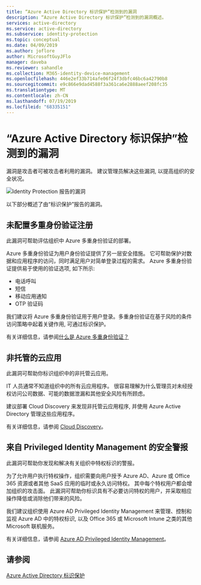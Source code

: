 ```yaml
---
title: “Azure Active Directory 标识保护”检测到的漏洞
description: “Azure Active Directory 标识保护”检测到的漏洞概述。
services: active-directory
ms.service: active-directory
ms.subservice: identity-protection
ms.topic: conceptual
ms.date: 04/09/2019
ms.author: joflore
author: MicrosoftGuyJFlo
manager: daveba
ms.reviewer: sahandle
ms.collection: M365-identity-device-management
ms.openlocfilehash: 446e2ef33b714afe06f24f3dbfc46bc6a42790b8
ms.sourcegitcommit: e9c866e9dad4588f3a361ca6e2888aeef208fc35
ms.translationtype: MT
ms.contentlocale: zh-CN
ms.lasthandoff: 07/19/2019
ms.locfileid: "68335151"
---
```

# <a name="vulnerabilities-detected-by-azure-active-directory-identity-protection"></a>“Azure Active Directory 标识保护”检测到的漏洞

漏洞是攻击者可被攻击者利用的漏洞。 建议管理员解决这些漏洞, 以提高组织的安全状况。

![Identity Protection 报告的漏洞](./media/vulnerabilities/identity-protection-vulnerabilities.png)

以下部分概述了由“标识保护”报告的漏洞。

## <a name="multi-factor-authentication-registration-not-configured"></a>未配置多重身份验证注册

此漏洞可帮助评估组织中 Azure 多重身份验证的部署。

Azure 多重身份验证为用户身份验证提供了另一层安全措施。 它可帮助保护对数据和应用程序的访问，同时满足用户对简单登录过程的需求。 Azure 多重身份验证提供易于使用的验证选项, 如下所示:

* 电话呼叫
* 短信
* 移动应用通知
* OTP 验证码

我们建议将 Azure 多重身份验证用于用户登录。多重身份验证在基于风险的条件访问策略中起着关键作用, 可通过标识保护。

有关详细信息，请参阅[什么是 Azure 多重身份验证？](../authentication/multi-factor-authentication.md)

## <a name="unmanaged-cloud-apps"></a>非托管的云应用

此漏洞可帮助你标识组织中的非托管云应用。

IT 人员通常不知道组织中的所有云应用程序。 很容易理解为什么管理员对未经授权访问公司数据、可能的数据泄漏和其他安全风险有所顾虑。

建议部署 Cloud Discovery 来发现非托管云应用程序, 并使用 Azure Active Directory 管理这些应用程序。

有关详细信息，请参阅 [Cloud Discovery](/cloud-app-security/set-up-cloud-discovery)。

## <a name="security-alerts-from-privileged-identity-management"></a>来自 Privileged Identity Management 的安全警报

此漏洞可帮助你发现和解决有关组织中特权标识的警报。  

为了允许用户执行特权操作，组织需要向用户授予 Azure AD、Azure 或 Office 365 资源或者其他 SaaS 应用的临时或永久访问特权。 其中每个特权用户都会增加组织的攻击面。 此漏洞可帮助你标识具有不必要访问特权的用户，并采取相应操作降低或消除他们带来的风险。

我们建议组织使用 Azure AD Privileged Identity Management 来管理、控制和监视 Azure AD 中的特权标识, 以及 Office 365 或 Microsoft Intune 之类的其他 Microsoft 联机服务。

有关详细信息，请参阅 [Azure AD Privileged Identity Management](../privileged-identity-management/pim-configure.md)。

## <a name="see-also"></a>请参阅

[Azure Active Directory 标识保护](../active-directory-identityprotection.md)
